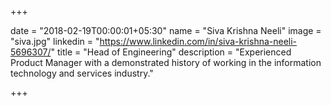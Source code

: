 +++

date = "2018-02-19T00:00:01+05:30" 
name = "Siva Krishna Neeli"
image = "siva.jpg"
linkedin = "https://www.linkedin.com/in/siva-krishna-neeli-5696307/"
title = "Head of Engineering"
description = "Experienced Product Manager with a demonstrated history of working in the information technology and services industry."

+++
